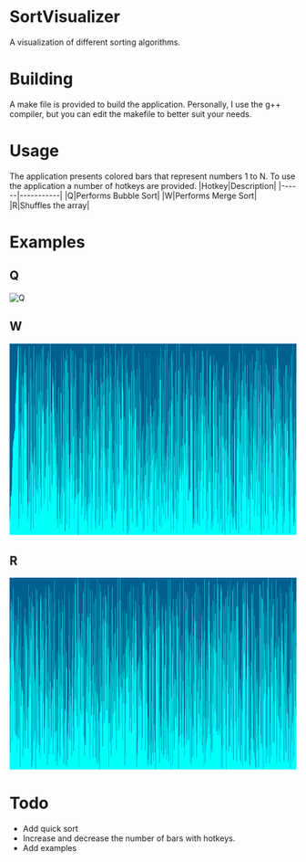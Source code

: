 # SortVisualizer
A visualization of different sorting algorithms.

# Building
A make file is provided to build the application. Personally, I use the g++ compiler, but you can edit the makefile to better suit your needs.

# Usage
The application presents colored bars that represent numbers 1 to N. To use the application a number of hotkeys are provided.
|Hotkey|Description|
|------|-----------|
|Q|Performs Bubble Sort|
|W|Performs Merge Sort|
|R|Shuffles the array|

# Examples
## Q
![Q](https://github.com/RakuTheSenpai/SortVisualizer/blob/main/Examples/q.gif)

## W
![W](https://github.com/RakuTheSenpai/SortVisualizer/blob/main/Examples/w.gif)

## R
![R](https://github.com/RakuTheSenpai/SortVisualizer/blob/main/Examples/r.gif)

# Todo
* Add quick sort
* Increase and decrease the number of bars with hotkeys.
* Add examples
